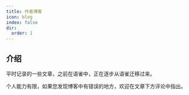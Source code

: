 ```yaml
---
title: 作者博客
icon: blog
index: false
dir:
  order: 1
---
```

## 介绍
平时记录的一些文章，之前在语雀中，正在逐步从语雀迁移过来。

个人能力有限，如果您发现博客中有错误的地方，欢迎在文章下方评论中指出。

<!-- <Catalog /> -->